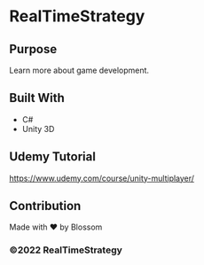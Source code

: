 # RealTimeStrategy

## Purpose

Learn more about game development.

## Built With

- C#
- Unity 3D

## Udemy Tutorial

https://www.udemy.com/course/unity-multiplayer/

## Contribution

Made with ❤️ by Blossom

### ©️2022 RealTimeStrategy
